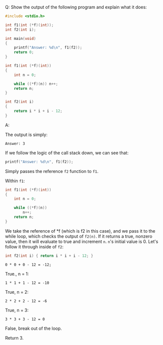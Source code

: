 Q: Show the output of the following program and explain what it does:

```c
#include <stdio.h>

int f1(int (*f)(int));
int f2(int i);

int main(void)
{
    printf("Answer: %d\n", f1(f2));
    return 0;
}

int f1(int (*f)(int))
{
    int n = 0;

    while ((*f)(n)) n++;
    return n;
}

int f2(int i)
{
    return i * i + i - 12;
}
```

A:

The output is simply:

```
Answer: 3
```

If we follow the logic of the call stack down, we can see that:

```c
printf("Answer: %d\n", f1(f2));
```

Simply passes the reference `f2` function to `f1`.

Within `f1`:

```c
int f1(int (*f)(int))
{
	int n = 0;

	while ((*f)(n))
		n++;
	return n;
}
```

We take the reference of *f (which is f2 in this case), and we pass it to the
while loop, which checks the output of `f2(n)`. If it returns a true, nonzero
value, then it will evaluate to true and increment `n`. `n`'s initial value is
0. Let's follow it through inside of `f2`:

```c
int f2(int i) { return i * i + i - 12; }
```

```
0 * 0 + 0 - 12 = -12;
```

True., n = 1:

```
1 * 1 + 1 - 12 = -10
```

True, n = 2:

```
2 * 2 + 2 - 12 = -6
```

True, n = 3:

```
3 * 3 + 3 - 12 = 0
```

False, break out of the loop.

Return 3.
